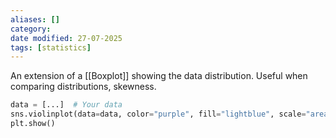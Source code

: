 ```yaml
---
aliases: []
category:
date modified: 27-07-2025
tags: [statistics]
---
```

An extension of a [[Boxplot]] showing the data distribution. Useful when comparing distributions, skewness.

```python
data = [...]  # Your data
sns.violinplot(data=data, color="purple", fill="lightblue", scale="area")
plt.show()
```


